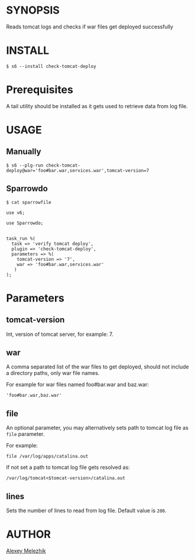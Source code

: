 # SYNOPSIS

Reads tomcat logs and checks if war files get deployed successfully

# INSTALL


    $ s6 --install check-tomcat-deploy

# Prerequisites

A tail utility should be installed as it gets used to retrieve data from log file.
 

# USAGE


## Manually

    $ s6 --plg-run check-tomcat-deploy@war='foo#bar.war,services.war',tomcat-version=7

## Sparrowdo


    $ cat sparrowfile

    use v6;

    use Sparrowdo;


    task_run %(
      task => 'verify tomcat deploy',
      plugin => 'check-tomcat-deploy',
      parameters => %(
        tomcat-version => '7',
        war => 'foo#bar.war,services.war'
       )
    );


# Parameters

## tomcat-version

Int, version of tomcat server, for example: 7.

## war

A comma separated list of the war files to get deployed, should not include a directory paths, only war file names.

For example for war files named foo#bar.war and baz.war:

    'foo#bar.war,baz.war'

## file

An optional parameter, you may alternatively sets path to tomcat log file as `file` parameter.

For example:

    file /var/log/apps/catalina.out

If not set a path to tomcat log file gets resolved as:

    /var/log/tomcat<$tomcat-version>/catalina.out    

## lines

Sets the number of lines to read from log file. Default value is `200`.

# AUTHOR

[Alexey Melezhik](mailto:melezhik@gmail.com)
